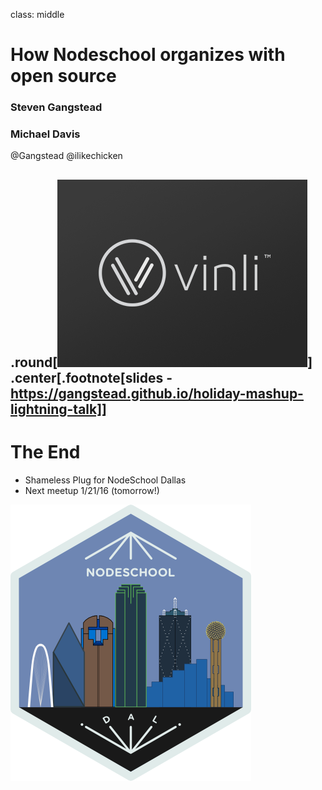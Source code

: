 class: middle

# How Nodeschool organizes with open source
### Steven Gangstead
### Michael Davis

@Gangstead
@ilikechicken

.round[![:scale 16%](slides/vinli-logo.gif)]
.center[.footnote[slides - https://gangstead.github.io/holiday-mashup-lightning-talk]]
---

# The End

- Shameless Plug for NodeSchool Dallas
 - Next meetup 1/21/16 (tomorrow!)

![:scale 20%](slides/nodeschool-dallas-skyline.png)
